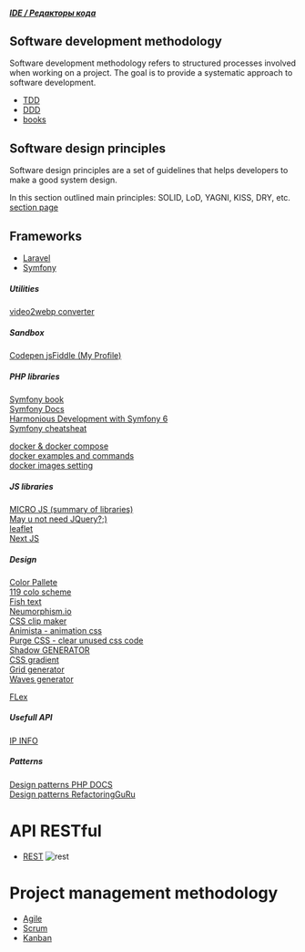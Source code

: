 <h5> 
    <a href='/IDE/ide.md'> IDE / Редакторы кода </a>
</h5>

## Software development methodology
Software development methodology refers to structured processes involved when working on a project.
The goal is to provide a systematic approach to software development.
- [TDD](/sdm/tdd.md)
- [DDD](/sdm/ddd.md)
- [books](/sdm/books.md)

## Software design principles
Software design principles are a set of guidelines that helps developers to make a good system design.

In this section outlined main principles: SOLID, LoD, YAGNI, KISS, DRY, etc.
[section page](/Principles/principles.md)

## Frameworks
- [Laravel](/Frameworks/laravel.md)
- [Symfony](/Frameworks/symfony.md)

<h5> Utilities </h5>
<a href="https://video2webp.mattj.io/">video2webp converter</a>

<h5> Sandbox </h5>
<a href="https://codepen.io/redcross16">Codepen </a>
<a href="https://jsfiddle.net/user/REDCROSS/fiddles/">jsFiddle (My Profile)</a>

<h5>  PHP libraries </h5> 
<a href='https://symfony.com/doc/current/the-fast-track/en/'>Symfony book</a><br>
<a href='https://symfony.com/doc/'>Symfony Docs</a><br>
<a href='https://symfonycasts.com/screencast/symfony/'> Harmonious Development with Symfony 6</a><br>
<a href='https://cheatography.com/tag/symfony/'> Symfony cheatsheat</a>

<a href="123#"> docker & docker compose </a> <br>
<a href="#"> docker examples and commands </a><br>
<a href="https://www.evernote.com/shard/s249/sh/c2692875-efc0-3943-59b1-c5bc9e0ea4db/80c670e808078d7371c114aeade9c2d8"> docker images setting </a>

<h5>  JS libraries </h5> 

<a href="http://microjs.com">MICRO JS (summary of libraries)</a><br>
<a href="https://youmightnotneedjquery.com/">May u not need JQuery?;)</a><br>
<a href="https://leafletjs.com/SlavaUkraini/examples/quick-start/">leaflet</a><br>
<a href="https://nextjs.org/docs/getting-started"> Next JS </a>

<h5>  Design </h5> 
<a href="https://www.colorpoint.io/beautiful-color-palettes/">Color Pallete</a><br>
<a href="http://vladimirchernyshov.ru/119-trendovyx-cvetov-dlya-sozdaniya-fantasticheskix-sajtov-na-50-zhivyx-primerax/">119 colo scheme</a><br>
<a href="https://fishtext.ru/index.php">Fish text</a><br>
<a href="https://neumorphism.io/#e0e0e0">Neumorphism.io</a><br>
<a href="https://bennettfeely.com/clippy/">CSS clip maker</a><br>
<a href="https://animista.net/">Animista - animation css</a><br>
<a href="https://purgecss.com/">Purge CSS - clear unused css code</a><br>
<a href="https://shadows.brumm.af/">Shadow GENERATOR</a><br>
<a href="https://cssgradient.io/">CSS gradient</a><br>
<a href="https://cssgrid-generator.netlify.app/">Grid generator</a><br>
<a href="https://getwaves.io/">Waves generator</a><br>

<a href="https://flexbox.malven.co/">FLex</a><br>

<h5>  Usefull API  </h5> 
<a href="https://ipinfo.io/">IP INFO</a><br>

<h5> Patterns </h5>
<a href="https://designpatternsphp.readthedocs.io/ru/latest/README.html"> Design patterns PHP DOCS </a><br>
<a href="https://refactoring.guru/ru/design-patterns"> Design patterns RefactoringGuRu</a>



# API RESTful 
- [REST](./RESTful/rest.md) ![rest](https://img.shields.io/badge/restful-api-black6)


# Project management methodology
- [Agile](/pmm/agile.md)
- [Scrum](/pmm/scrum.md)
- [Kanban](/pmm/kanban.md)